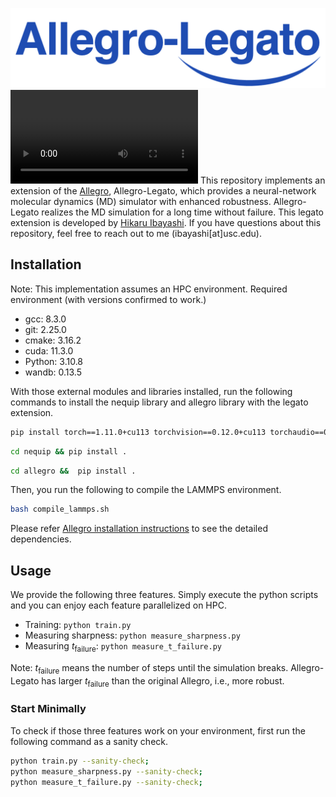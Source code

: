 ![image](logo.png)
<video src="./demo.mp4" controls="controls" style="max-width: 730px;">
</video>
This repository implements an extension of the [Allegro](https://github.com/mir-group/allegro), Allegro-Legato, which provides a neural-network molecular dynamics (MD) simulator with enhanced robustness.
Allegro-Legato realizes the MD simulation for a long time without failure.
This legato extension is developed by [Hikaru Ibayashi](http://hikaru-ibayashi.com/).
If you have questions about this repository, feel free to reach out to me (ibayashi[at]usc.edu).


## Installation
Note: This implementation assumes an HPC environment.
Required environment (with versions confirmed to work.)
- gcc: 8.3.0
- git: 2.25.0
- cmake: 3.16.2
- cuda: 11.3.0
- Python: 3.10.8
- wandb: 0.13.5

With those external modules and libraries installed, run the following commands to install the nequip library and allegro library with the legato extension.
```bash
pip install torch==1.11.0+cu113 torchvision==0.12.0+cu113 torchaudio==0.11.0 --extra-index-url https://download.pytorch.org/whl/cu113
```
```bash
cd nequip && pip install .
```
```bash
cd allegro &&  pip install .
```
Then, you run the following to compile the LAMMPS environment.
```bash
bash compile_lammps.sh
```
Please refer [Allegro installation instructions](https://github.com/mir-group/allegro#installation) to see the detailed dependencies.
## Usage
We provide the following three features. Simply execute the python scripts and you can enjoy each feature parallelized on HPC.  
- Training: `python train.py`
- Measuring sharpness: `python measure_sharpness.py`
- Measuring $t_\text{failure}$: `python measure_t_failure.py`

Note: $t_\text{failure}$ means the number of steps until the simulation breaks. Allegro-Legato has larger $t_\text{failure}$ than the original Allegro, i.e., more robust.
### Start Minimally
To check if those three features work on your environment, first run the following command as a sanity check. 

```bash
python train.py --sanity-check;
python measure_sharpness.py --sanity-check;
python measure_t_failure.py --sanity-check;
```
